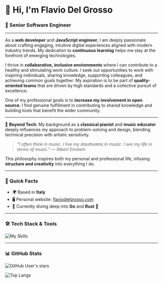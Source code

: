 # 👋 Hi, I'm Flavio Del Grosso

### 🎯 Senior Software Engineer

---

As a **web developer** and **JavaScript engineer**, I am deeply passionate about crafting engaging, intuitive digital experiences aligned with modern industry trends. My dedication to **continuous learning** helps me stay at the forefront of emerging technologies.

I thrive in **collaborative, inclusive environments** where I can contribute to a healthy and stimulating work culture. I seek out opportunities to work with inspiring individuals, sharing knowledge, supporting colleagues, and achieving common goals together. My aspiration is to be part of **quality-oriented teams** that are driven by high standards and a collective pursuit of excellence.

One of my professional goals is to **increase my involvement in open source**. I find genuine fulfillment in contributing to shared knowledge and building tools that benefit the wider community.

---

🎼 **Beyond Tech:**
My background as a **classical pianist** and **music educator** deeply influences my approach to problem-solving and design, blending technical precision with artistic sensitivity.

> *"I often think in music. I live my daydreams in music. I see my life in terms of music."*
> — *Albert Einstein*

This philosophy inspires both my personal and professional life, infusing **structure and creativity** into everything I do.

---

### 📌 Quick Facts

* 🌍 Based in **Italy**
* 🖥️ Personal website: [flaviodelgrosso.com](http://flaviodelgrosso.com)
* 🧠 Currently diving deep into **Go** and **Rust** 🦀

---

### 🛠️ Tech Stack & Tools

![My Skills](https://skillicons.dev/icons?i=js,ts,html,css,sass,rust,go,react,nextjs,angular,nodejs,express,babel,bash,bootstrap,redux,bun,docker,electron,tauri,git,github,githubactions,gitlab,jest,jquery,linux,materialui,postgres,mongodb,reactivex,tailwind,aws,gcp,vercel,vite,vitest,webpack,npm,pnpm\&theme=light)

---

### 📊 GitHub Stats

![GitHub User's stars](https://img.shields.io/github/stars/flaviodelgrosso?style=social)

![Top Langs](https://github-readme-stats.vercel.app/api/top-langs/?username=flaviodelgrosso\&size_weight=0.5\&count_weight=0.5\&hide=dockerfile,ejs,css,scss,html,handlebars,procfile\&layout=compact\&langs_count=6\&theme=dracula)
